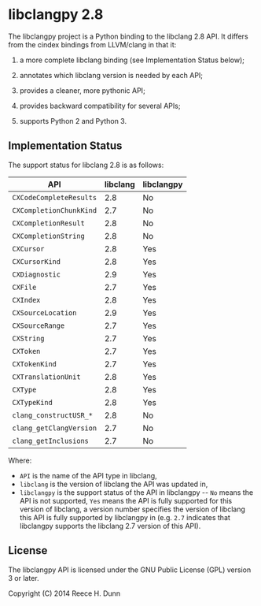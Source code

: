 # libclangpy 2.8

The libclangpy project is a Python binding to the libclang 2.8 API. It differs
from the cindex bindings from LLVM/clang in that it:

1.  a more complete libclang binding (see Implementation Status below);

2.  annotates which libclang version is needed by each API;

3.  provides a cleaner, more pythonic API;

4.  provides backward compatibility for several APIs;

5.  supports Python 2 and Python 3.

## Implementation Status

The support status for libclang 2.8 is as follows:

| API                     | libclang | libclangpy |
|-------------------------|----------|------------|
| `CXCodeCompleteResults` | 2.8      | No         |
| `CXCompletionChunkKind` | 2.7      | No         |
| `CXCompletionResult`    | 2.8      | No         |
| `CXCompletionString`    | 2.8      | No         |
| `CXCursor`              | 2.8      | Yes        |
| `CXCursorKind`          | 2.8      | Yes        |
| `CXDiagnostic`          | 2.9      | Yes        |
| `CXFile`                | 2.7      | Yes        |
| `CXIndex`               | 2.8      | Yes        |
| `CXSourceLocation`      | 2.9      | Yes        |
| `CXSourceRange`         | 2.7      | Yes        |
| `CXString`              | 2.7      | Yes        |
| `CXToken`               | 2.7      | Yes        |
| `CXTokenKind`           | 2.7      | Yes        |
| `CXTranslationUnit`     | 2.8      | Yes        |
| `CXType`                | 2.8      | Yes        |
| `CXTypeKind`            | 2.8      | Yes        |
| `clang_constructUSR_*`  | 2.8      | No         |
| `clang_getClangVersion` | 2.7      | No         |
| `clang_getInclusions`   | 2.7      | No         |

Where:
*  `API` is the name of the API type in libclang,
*  `libclang` is the version of libclang the API was updated in,
*  `libclangpy` is the support status of the API in libclangpy -- `No` means
   the API is not supported, `Yes` means the API is fully supported for this
   version of libclang, a version number specifies the version of libclang
   this API is fully supported by libclangpy in (e.g. `2.7` indicates that
   libclangpy supports the libclang 2.7 version of this API).

## License

The libclangpy API is licensed under the GNU Public License (GPL) version 3 or
later.

Copyright (C) 2014 Reece H. Dunn
